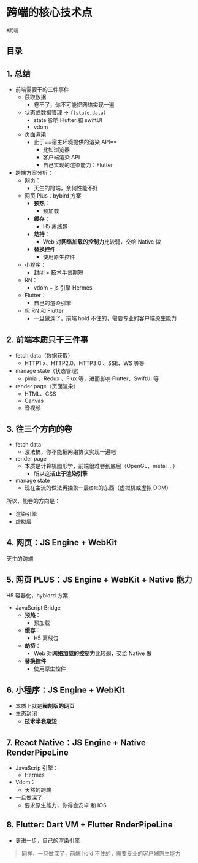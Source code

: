 
# 跨端的核心技术点

`#跨端` 


## 目录
<!-- toc -->
 ## 1. 总结 

- 前端需要干的三件事件
	- 获取数据
		- 卷不了，你不可能把网络实现一遍
	- 状态或数据管理 → `f(state,data)`
		- state 影响 Flutter 和 swiftUI
		- vdom
	- 页面渲染
		- 止于==宿主环境提供的渲染 API==
			- 比如浏览器
			- 客户端渲染 API
			- 自己实现的渲染能力：Flutter
- 跨端方案分析：
	- 网页：
		- 天生的跨端，奈何性能不好
	- 网页 Plus：bybird 方案
		-  **预热**：
			- 预加载
		- **缓存**：
			- H5 离线包
		- **劫持**：
			- Web 对**网络加载的控制力**比较弱，交给 Native 做
		- **替换控件**
			- 使用原生控件
	- 小程序：
		- 封闭 + 技术半衰期短
	- RN：
		- vdom + js 引擎 Hermes
	- Flutter：
		- 自己的渲染引擎
	- 但 RN 和 Flutter
		- 一旦做深了，前端 hold 不住的，需要专业的客户端原生能力

## 2. 前端本质只干三件事

- fetch data（数据获取）
	- HTTP1.x、HTTP2.0、HTTP3.0 、SSE、WS 等等
- manage state（状态管理）
	- pinia 、Redux 、Flux 等，进而影响 Flutter、SwiftUI 等
- render page（页面渲染）
	- HTML、CSS
	- Canvas
	- 音视频

## 3. 往三个方向的卷

- fetch data
	- 没法搞，你不能把网络协议实现一遍吧
- render page
	- 本质是计算机图形学，前端很难卷到底层（OpenGL、metal ...）
		- 所以这活**止于渲染引擎**
- manage state
	- 现在主流的做法再抽象一层`虚拟`的东西（虚拟机或虚拟 DOM）

所以，能卷的方向是：
- 渲染引擎
- 虚拟层

## 4. 网页：JS Engine + WebKit

天生的跨端

## 5. 网页 PLUS：JS Engine + WebKit + Native 能力

H5 容器化，hybidrd 方案

- JavaScript Bridge
	- **预热**：
		- 预加载
	- **缓存**：
		- H5 离线包
	- **劫持**：
		- Web 对**网络加载的控制力**比较弱，交给 Native 做
	- **替换控件**
		- 使用原生控件

## 6. 小程序：JS Engine + WebKit

- 本质上就是**阉割版的网页**
- 生态封闭
	- **技术半衰期短**

## 7. React Native：JS Engine + Native RenderPipeLine

- JavaScrip 引擎：
	- Hermes
- Vdom： 
	- 天然的跨端
- 一旦做深了
	- 要求原生能力，你得会安卓 和 IOS

## 8. Flutter: Dart VM + Flutter RnderPipeLine

- 更进一步，自己的渲染引擎

> 同样，一旦做深了，前端 hold 不住的，需要专业的客户端原生能力
